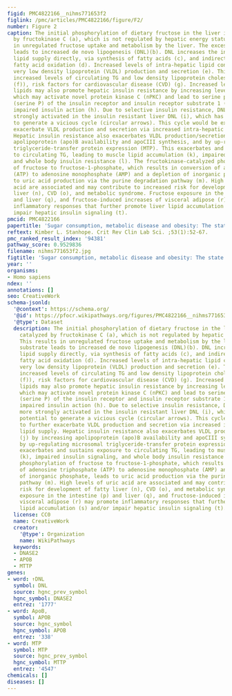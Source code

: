 ```yaml
---
figid: PMC4822166__nihms771653f2
figlink: /pmc/articles/PMC4822166/figure/F2/
number: Figure 2
caption: The initial phosphorylation of dietary fructose in the liver is largely catalyzed
  by fructokinase C (a), which is not regulated by hepatic energy status. This results
  in unregulated fructose uptake and metabolism by the liver. The excess substrate
  leads to increased de novo lipogenesis (DNL)(b). DNL increases the intra-hepatic
  lipid supply directly, via synthesis of fatty acids (c), and indirectly, by inhibiting
  fatty acid oxidation (d). Increased levels of intra-hepatic lipid content promote
  very low density lipoprotein (VLDL) production and secretion (e). This leads to
  increased levels of circulating TG and low density lipoprotein cholesterol (dyslipidemia
  (f)), risk factors for cardiovascular disease (CVD) (g). Increased levels of hepatic
  lipids may also promote hepatic insulin resistance by increasing levels of diacylglycerol,
  which may activate novel protein kinase C (nPKC) and lead to serine phosphorylation
  (serine P) of the insulin receptor and insulin receptor substrate 1 (IRS-1) and
  impaired insulin action (h). Due to selective insulin resistance, DNL is even more
  strongly activated in the insulin resistant liver DNL (i), which has the potential
  to generate a vicious cycle (circular arrows). This cycle would be expected to further
  exacerbate VLDL production and secretion via increased intra-hepatic lipid supply.
  Hepatic insulin resistance also exacerbates VLDL production/secretion (j) by increasing
  apolipoprotein (apo)B availability and apoCIII synthesis, and by up-regulating microsomal
  triglyceride-transfer protein expression (MTP). This exacerbates and sustains exposure
  to circulating TG, leading to muscle lipid accumulation (k), impaired insulin signaling,
  and whole body insulin resistance (l). The fructokinase-catalyzed phosphorylation
  of fructose to fructose-1-phosphate, which results in conversion of adenosine triphosphate
  (ATP) to adenosine monophosphate (AMP) and a depletion of inorganic phosphate, leads
  to uric acid production via the purine degradation pathway (m). High levels of uric
  acid are associated and may contribute to increased risk for development of fatty
  liver (n), CVD (o), and metabolic syndrome. Fructose exposure in the intestine (p)
  and liver (q), and fructose-induced increases of visceral adipose (r) may promote
  inflammatory responses that further promote liver lipid accumulation (s) and/or
  impair hepatic insulin signaling (t).
pmcid: PMC4822166
papertitle: 'Sugar consumption, metabolic disease and obesity: The state of the controversy.'
reftext: Kimber L. Stanhope. Crit Rev Clin Lab Sci. ;53(1):52-67.
pmc_ranked_result_index: '94381'
pathway_score: 0.9529836
filename: nihms771653f2.jpg
figtitle: 'Sugar consumption, metabolic disease and obesity: The state of the controversy'
year: ''
organisms:
- Homo sapiens
ndex: ''
annotations: []
seo: CreativeWork
schema-jsonld:
  '@context': https://schema.org/
  '@id': https://pfocr.wikipathways.org/figures/PMC4822166__nihms771653f2.html
  '@type': Dataset
  description: The initial phosphorylation of dietary fructose in the liver is largely
    catalyzed by fructokinase C (a), which is not regulated by hepatic energy status.
    This results in unregulated fructose uptake and metabolism by the liver. The excess
    substrate leads to increased de novo lipogenesis (DNL)(b). DNL increases the intra-hepatic
    lipid supply directly, via synthesis of fatty acids (c), and indirectly, by inhibiting
    fatty acid oxidation (d). Increased levels of intra-hepatic lipid content promote
    very low density lipoprotein (VLDL) production and secretion (e). This leads to
    increased levels of circulating TG and low density lipoprotein cholesterol (dyslipidemia
    (f)), risk factors for cardiovascular disease (CVD) (g). Increased levels of hepatic
    lipids may also promote hepatic insulin resistance by increasing levels of diacylglycerol,
    which may activate novel protein kinase C (nPKC) and lead to serine phosphorylation
    (serine P) of the insulin receptor and insulin receptor substrate 1 (IRS-1) and
    impaired insulin action (h). Due to selective insulin resistance, DNL is even
    more strongly activated in the insulin resistant liver DNL (i), which has the
    potential to generate a vicious cycle (circular arrows). This cycle would be expected
    to further exacerbate VLDL production and secretion via increased intra-hepatic
    lipid supply. Hepatic insulin resistance also exacerbates VLDL production/secretion
    (j) by increasing apolipoprotein (apo)B availability and apoCIII synthesis, and
    by up-regulating microsomal triglyceride-transfer protein expression (MTP). This
    exacerbates and sustains exposure to circulating TG, leading to muscle lipid accumulation
    (k), impaired insulin signaling, and whole body insulin resistance (l). The fructokinase-catalyzed
    phosphorylation of fructose to fructose-1-phosphate, which results in conversion
    of adenosine triphosphate (ATP) to adenosine monophosphate (AMP) and a depletion
    of inorganic phosphate, leads to uric acid production via the purine degradation
    pathway (m). High levels of uric acid are associated and may contribute to increased
    risk for development of fatty liver (n), CVD (o), and metabolic syndrome. Fructose
    exposure in the intestine (p) and liver (q), and fructose-induced increases of
    visceral adipose (r) may promote inflammatory responses that further promote liver
    lipid accumulation (s) and/or impair hepatic insulin signaling (t).
  license: CC0
  name: CreativeWork
  creator:
    '@type': Organization
    name: WikiPathways
  keywords:
  - DNASE2
  - APOB
  - MTTP
genes:
- word: ↑DNL
  symbol: DNL
  source: hgnc_prev_symbol
  hgnc_symbol: DNASE2
  entrez: '1777'
- word: ApoB,
  symbol: APOB
  source: hgnc_symbol
  hgnc_symbol: APOB
  entrez: '338'
- word: MTP
  symbol: MTP
  source: hgnc_prev_symbol
  hgnc_symbol: MTTP
  entrez: '4547'
chemicals: []
diseases: []
---
```

